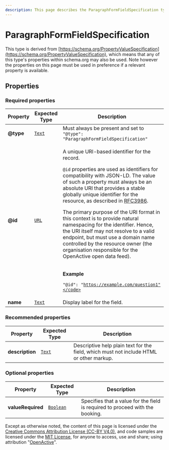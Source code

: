 ```yaml
---
description: This page describes the ParagraphFormFieldSpecification type.
---
```


# ParagraphFormFieldSpecification

This type is derived from [https://schema.org/PropertyValueSpecification](https://schema.org/PropertyValueSpecification), which means that any of this type's properties within schema.org may also be used. Note however the properties on this page must be used in preference if a relevant property is available.

## **Properties**

### **Required properties**

| Property  | Expected Type                     | Description                                                                                                                                                                                                                                                                                                                                                                                                                                                                                                                                                                                                                                                                                                                                                       |
| --------- | --------------------------------- | ----------------------------------------------------------------------------------------------------------------------------------------------------------------------------------------------------------------------------------------------------------------------------------------------------------------------------------------------------------------------------------------------------------------------------------------------------------------------------------------------------------------------------------------------------------------------------------------------------------------------------------------------------------------------------------------------------------------------------------------------------------------- |
| **@type** | [`Text`](https://schema.org/Text) | Must always be present and set to `"@type": "ParagraphFormFieldSpecification"`                                                                                                                                                                                                                                                                                                                                                                                                                                                                                                                                                                                                                                                                                    |
| **@id**   | [`URL`](https://schema.org/URL)   | <p>A unique URI-based identifier for the record.</p><p><code>@id</code> properties are used as identifiers for compatibility with JSON-LD. The value of such a property must always be an absolute URI that provides a stable globally unique identifier for the resource, as described in <a href="https://tools.ietf.org/html/rfc3986">RFC3986</a>.</p><p>The primary purpose of the URI format in this context is to provide natural namespacing for the identifier. Hence, the URI itself may not resolve to a valid endpoint, but must use a domain name controlled by the resource owner (the organisation responsible for the OpenActive open data feed).</p><p><br><strong>Example</strong></p><p><code>"@id": "https://example.com/question1"</code></p> |
| **name**  | [`Text`](https://schema.org/Text) | Display label for the field.                                                                                                                                                                                                                                                                                                                                                                                                                                                                                                                                                                                                                                                                                                                                      |

### **Recommended properties**

| Property        | Expected Type                     | Description                                                                             |
| --------------- | --------------------------------- | --------------------------------------------------------------------------------------- |
| **description** | [`Text`](https://schema.org/Text) | Descriptive help plain text for the field, which must not include HTML or other markup. |

### **Optional properties**

| Property          | Expected Type                           | Description                                                                   |
| ----------------- | --------------------------------------- | ----------------------------------------------------------------------------- |
| **valueRequired** | [`Boolean`](https://schema.org/Boolean) | Specifies that a value for the field is required to proceed with the booking. |

Except as otherwise noted, the content of this page is licensed under the [Creative Commons Attribution License (CC-BY V4.0)](https://creativecommons.org/licenses/by/4.0/), and code samples are licensed under the [MIT License](https://opensource.org/licenses/MIT), for anyone to access, use and share; using attribution "[OpenActive](https://www.openactive.io/)".

